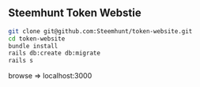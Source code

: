 ## Steemhunt Token Webstie

```bash
git clone git@github.com:Steemhunt/token-website.git
cd token-website
bundle install
rails db:create db:migrate
rails s
```

browse => localhost:3000
